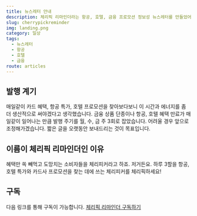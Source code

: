 ```yaml
---
title: 뉴스레터 안내
description: 체리픽 리마인더라는 항공, 호텔, 금융 프로모션 정보성 뉴스레터를 만들었어요.
slug: cherrypickreminder
img: landing.png
category: 일상
tags:
  - 뉴스레터
  - 항공
  - 호텔
  - 금융
route: articles
---
```


## 발행 계기

매일같이 카드 혜택, 항공 특가, 호텔 프로모션을 찾아보다보니 이 시간과 에너지를 좀 더 생산적으로 써야겠다고 생각했습니다.
금융 상품 단종이나 항공, 호텔 혜택 만료가 매일같이 일어나는 만큼 발행 주기를 월, 수, 금 주 3회로 잡았습니다. 어려울 경우 앞으로 조정해가겠습니다. 짧은 글을 오랫동안 보내드리는 것이 목표입니다.

## 이름이 체리픽 리마인더인 이유

혜택만 쏙 빼먹고 도망치는 소비자들을 체리피커라고 하죠. 저거든요. 하루 3할을 항공, 호텔 특가와 카드사 프로모션을 찾는 데에 쓰는 체리피커를 체리픽하세요!

## 구독

다음 링크를 통해 구독이 가능합니다. [체리픽 리마인더 구독하기](https://cherrypickreminder.substack.com)

<link-preview url="https://cherrypickreminder.substack.com"></link-preview>